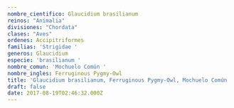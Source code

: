 ```yaml
---
nombre_cientifico: Glaucidium brasilianum
reinos: "Animalia"
divisiones: "Chordata"
clases: "Aves"
ordenes: Accipitriformes
familias: 'Strigidae '
generos: Glaucidium
especie: 'brasilianum '
nombre_comun: 'Mochuelo Común '
nombre_ingles: Ferruginous Pygmy-Owl
title: 'Glaucidium brasilianum, Ferruginous Pygmy-Owl, Mochuelo Común '
draft: false
date: 2017-08-19T02:46:32.000Z
---
```


